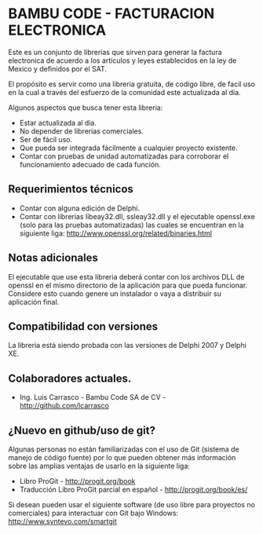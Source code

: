 ﻿BAMBU CODE - FACTURACION ELECTRONICA
=====================================
Este es un conjunto de librerias que sirven para generar la factura electronica de acuerdo
a los artículos y leyes establecidos en la ley de Mexico y definidos por el SAT.

El propósito es servir como una libreria gratuita, de codigo libre, de facil uso en la cual
a través del esfuerzo de la comunidad este actualizada al día.

Algunos aspectos que busca tener esta libreria:

- Estar actualizada al dia.
- No depender de librerias comerciales.
- Ser de fácil uso.
- Que pueda ser integrada fácilmente a cualquier proyecto existente.
- Contar con pruebas de unidad automatizadas para corroborar el funcionamiento adecuado de
cada función.

Requerimientos técnicos
------------
- Contar con alguna edición de Delphi.
- Contar con librerias libeay32.dll, ssleay32.dll y el ejecutable openssl.exe (solo para las pruebas automatizadas)
las cuales se encuentran en la siguiente liga: http://www.openssl.org/related/binaries.html

Notas adicionales
------------
El ejecutable que use esta libreria deberá contar con los archivos DLL de openssl en el mismo directorio de la
aplicación para que pueda funcionar. Considere esto cuando genere un instalador o vaya a distribuir su aplicación
final.

Compatibilidad con versiones
------------
La libreria está siendo probada con las versiones de Delphi 2007 y Delphi XE.

Colaboradores actuales.
-------------
* Ing. Luis Carrasco - Bambu Code SA de CV - http://github.com/lcarrasco

¿Nuevo en github/uso de git?
-------------
Algunas personas no están familiarizadas con el uso de Git (sistema de manejo de código fuente) por lo que pueden
obtener más información sobre las amplias ventajas de usarlo en la siguiente liga:

* Libro ProGit - http://progit.org/book 
* Traducción Libro ProGit parcial en español - http://progit.org/book/es/

Si desean pueden usar el siguiente software (de uso libre para proyectos no comerciales) para interactuar con Git
bajo Windows:
http://www.syntevo.com/smartgit